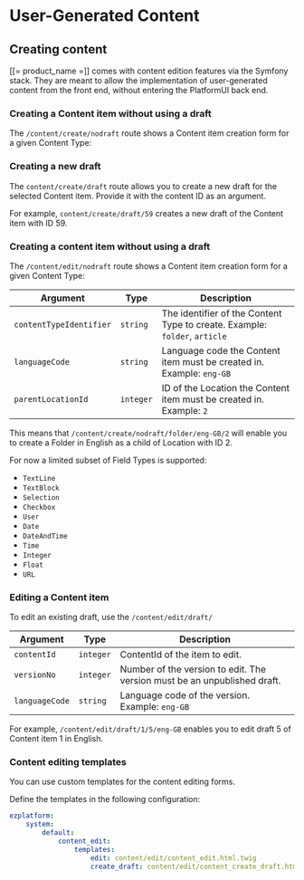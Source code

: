 # User-Generated Content

## Creating content

[[= product_name =]] comes with content edition features via the Symfony stack. They are meant to allow the implementation of user-generated content from the front end, without entering the PlatformUI back end.

### Creating a Content item without using a draft

The `/content/create/nodraft` route shows a Content item creation form for a given Content Type:

### Creating a new draft

The `content/create/draft` route allows you to create a new draft for the selected Content item.
Provide it with the content ID as an argument.

For example, `content/create/draft/59` creates a new draft of the Content item with ID 59.

### Creating a content item without using a draft

The `/content/edit/nodraft` route shows a Content item creation form for a given Content Type:

| Argument                | Type      | Description                                                                |
|-------------------------|-----------|----------------------------------------------------------------------------|
| `contentTypeIdentifier` | `string`  | The identifier of the Content Type to create. Example: `folder`, `article` |
| `languageCode`          | `string`  | Language code the Content item must be created in. Example: `eng-GB`       |
| `parentLocationId`      | `integer` | ID of the Location the Content item must be created in. Example: `2`       |

This means that `/content/create/nodraft/folder/eng-GB/2` will enable you to create a Folder in English as a child of Location with ID 2.

For now a limited subset of Field Types is supported:

- `TextLine`
- `TextBlock`
- `Selection`
- `Checkbox`
- `User`
- `Date`
- `DateAndTime`
- `Time`
- `Integer`
- `Float`
- `URL`

### Editing a Content item

To edit an existing draft, use the `/content/edit/draft/`

| Argument                | Type      | Description                                                              |
|-------------------------|-----------|--------------------------------------------------------------------------|
| `contentId`             | `integer` | ContentId of the item to edit.                                           |
| `versionNo`             | `integer` | Number of the version to edit. The version must be an unpublished draft. |
| `languageCode`          | `string`  | Language code of the version. Example: `eng-GB`                          |

For example, `/content/edit/draft/1/5/eng-GB` enables you to edit draft 5 of Content item 1 in English.

### Content editing templates

You can use custom templates for the content editing forms.

Define the templates in the following configuration:

``` yaml
ezplatform:
    system:
        default:
            content_edit:
                templates:
                    edit: content/edit/content_edit.html.twig
                    create_draft: content/edit/content_create_draft.html.twig
```
